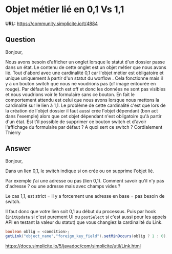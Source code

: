 # Objet métier lié en 0,1 Vs 1,1

**URL:** https://community.simplicite.io/t/4884

## Question
Bonjour,

Nous avons besoin d'afficher un onglet lorsque le statut d'un dossier passe dans un état.
Le contenu de cette onglet est un objet métier que nous avons lié. 
Tout d'abord avec une cardinalité 0,1 car l'objet métier est obligatoire et unique uniquement à partir d'un statut du worflow . Cela fonctionne mais il y a un bouton switch que nous ne voudrions pas (cf image entourée en rouge). Par défaut le switch est off et donc les données ne sont pas visibles et nous voudrions voir le formulaire sans ce bouton. En fait le comportement attendu est celui que nous avons lorsque nous mettons la cardinalité sur le lien à 1,1. Le problème de cette cardinalité c'est que lors de la création de l'objet dossier il faut aussi crée l'objet dépendant (bon act dans l'exemple) alors que cet objet dépendant n'est obligatoire qu'à partir d'un état.
Est t'il possible de supprimer ce bouton switch et d'avoir l'affichage du formulaire par défaut ?
A quoi sert ce switch ?
Cordialement
Thierry

## Answer
Bonjour,

Dans un lien 0,1, le switch indique si on crée ou on supprime l'objet lié.

Par exemple j'ai une adresse ou pas (lien 0,1). 
Comment savoir qu'il n'y pas d'adresse ?
ou une adresse mais avec champs vides ?

Le cas 1,1, est strict = il y a forcement une adresse en base = pas besoin de switch.

Il faut donc que votre lien soit 0,1 au début du processus.
Puis par hook (`initUpdate` si c'est purement UI ou `postSelect` si c'est aussi pour les appels API en testant la valeur du statut) que vous changiez la cardinalité du Link.

```java
boolean oblig = <condition>;
getLink("object_name","foreign_key_field").setMinOccurs(oblig ? 1 : 0);
```


https://docs.simplicite.io/5/javadoc/com/simplicite/util/Link.html
